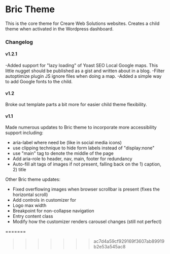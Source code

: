 # Bric Theme
This is the core theme for Creare Web Solutions websites. Creates a child theme when activated in the Wordpress dashboard.

### Changelog
#### v1.2.1
-Added support for "lazy loading" of Yoast SEO Local Google maps. This little nugget should be published as a gist and written about in a blog.
-Filter autoptimize plugin JS ignore files when doing a map.
-Added a simple way to add Google fonts to the child.

#### v1.2
Broke out template parts a bit more for easier child theme flexibility.


#### v1.1
Made numerous updates to Bric theme to incorporate more accessibility support including:

- aria-label where need be (like in social media icons)
- use clipping technique to hide form labels instead of "display:none"
- use "main" tag to denote the middle of the page
- Add aria-role to header, nav, main, footer for redundancy
- Auto-fill alt tags of images if not present, falling back on the 1) caption, 2) title

Other Bric theme updates:

- Fixed overflowing images when browser scrollbar is present (fixes the horizontal scroll)
- Add controls in customizer for
- Logo max width
- Breakpoint for non-collapse navigation
- Entry content class
- Modify how the customizer renders carousel changes (still not perfect)

=======
>>>>>>> ac7d4a59cf929169f3607ab89919b2e53a545ac8
